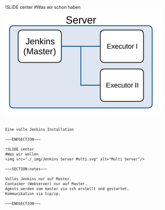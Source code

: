 !SLIDE center
#Was wir schon haben
<img src="./_img/Jenkins Server Single.svg" alt="Single Server"/>

~~~SECTION:notes~~~

Eine volle Jenkins Installation

~~~ENDSECTION~~~

!SLIDE center
#Was wir wollen
<img src="./_img/Jenkins Server Multi.svg" alt="Multi Server"/>

~~~SECTION:notes~~~

Volles Jenkins nur auf Master.
Container (Webserver) nur auf Master.
Agents werden vom master via ssh erstellt und gestartet.
Kommunikation via tcp/ip.

~~~ENDSECTION~~~
